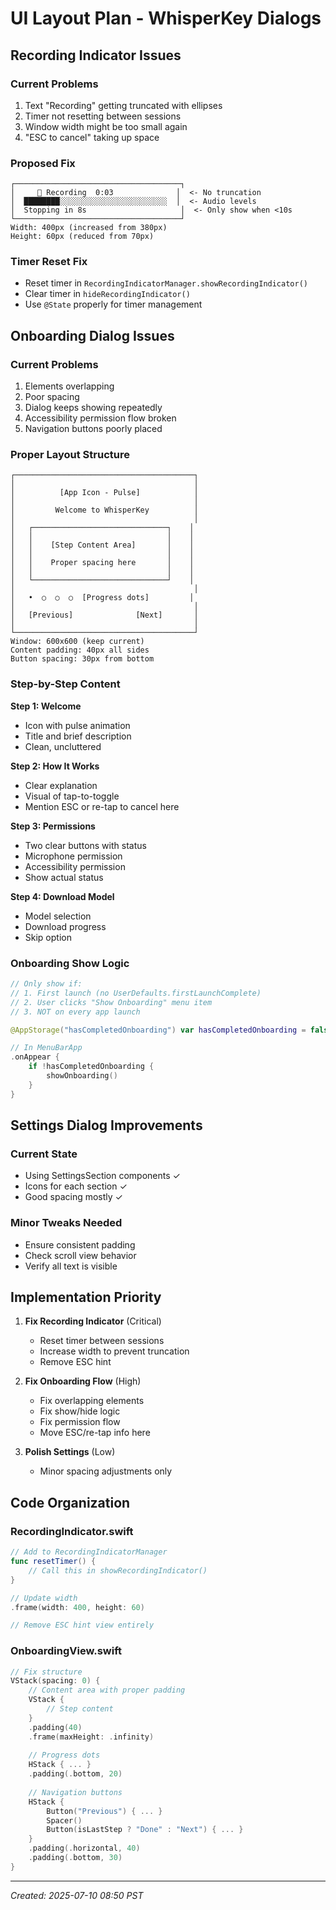 # UI Layout Plan - WhisperKey Dialogs

## Recording Indicator Issues

### Current Problems
1. Text "Recording" getting truncated with ellipses
2. Timer not resetting between sessions
3. Window width might be too small again
4. "ESC to cancel" taking up space

### Proposed Fix
```
┌─────────────────────────────────────┐
│     🔴 Recording  0:03              │  <- No truncation
│  ████████░░░░░░░░░░░░░░░░░░░░░░░░  │  <- Audio levels
│  Stopping in 8s                     │  <- Only show when <10s
└─────────────────────────────────────┘
Width: 400px (increased from 380px)
Height: 60px (reduced from 70px)
```

### Timer Reset Fix
- Reset timer in `RecordingIndicatorManager.showRecordingIndicator()`
- Clear timer in `hideRecordingIndicator()`
- Use `@State` properly for timer management

## Onboarding Dialog Issues

### Current Problems
1. Elements overlapping
2. Poor spacing
3. Dialog keeps showing repeatedly
4. Accessibility permission flow broken
5. Navigation buttons poorly placed

### Proper Layout Structure
```
┌────────────────────────────────────────┐
│                                        │
│          [App Icon - Pulse]            │
│                                        │
│         Welcome to WhisperKey          │
│                                        │
│   ┌──────────────────────────────┐    │
│   │                              │    │
│   │    [Step Content Area]       │    │
│   │                              │    │
│   │    Proper spacing here       │    │
│   │                              │    │
│   └──────────────────────────────┘    │
│                                        │
│   •  ○  ○  ○  [Progress dots]         │
│                                        │
│   [Previous]              [Next]       │
│                                        │
└────────────────────────────────────────┘
Window: 600x600 (keep current)
Content padding: 40px all sides
Button spacing: 30px from bottom
```

### Step-by-Step Content

**Step 1: Welcome**
- Icon with pulse animation
- Title and brief description
- Clean, uncluttered

**Step 2: How It Works**
- Clear explanation
- Visual of tap-to-toggle
- Mention ESC or re-tap to cancel here

**Step 3: Permissions**
- Two clear buttons with status
- Microphone permission
- Accessibility permission
- Show actual status

**Step 4: Download Model**
- Model selection
- Download progress
- Skip option

### Onboarding Show Logic
```swift
// Only show if:
// 1. First launch (no UserDefaults.firstLaunchComplete)
// 2. User clicks "Show Onboarding" menu item
// 3. NOT on every app launch

@AppStorage("hasCompletedOnboarding") var hasCompletedOnboarding = false

// In MenuBarApp
.onAppear {
    if !hasCompletedOnboarding {
        showOnboarding()
    }
}
```

## Settings Dialog Improvements

### Current State
- Using SettingsSection components ✓
- Icons for each section ✓
- Good spacing mostly ✓

### Minor Tweaks Needed
- Ensure consistent padding
- Check scroll view behavior
- Verify all text is visible

## Implementation Priority

1. **Fix Recording Indicator** (Critical)
   - Reset timer between sessions
   - Increase width to prevent truncation
   - Remove ESC hint

2. **Fix Onboarding Flow** (High)
   - Fix overlapping elements
   - Fix show/hide logic
   - Fix permission flow
   - Move ESC/re-tap info here

3. **Polish Settings** (Low)
   - Minor spacing adjustments only

## Code Organization

### RecordingIndicator.swift
```swift
// Add to RecordingIndicatorManager
func resetTimer() {
    // Call this in showRecordingIndicator()
}

// Update width
.frame(width: 400, height: 60)

// Remove ESC hint view entirely
```

### OnboardingView.swift
```swift
// Fix structure
VStack(spacing: 0) {
    // Content area with proper padding
    VStack {
        // Step content
    }
    .padding(40)
    .frame(maxHeight: .infinity)
    
    // Progress dots
    HStack { ... }
    .padding(.bottom, 20)
    
    // Navigation buttons  
    HStack {
        Button("Previous") { ... }
        Spacer()
        Button(isLastStep ? "Done" : "Next") { ... }
    }
    .padding(.horizontal, 40)
    .padding(.bottom, 30)
}
```

---
*Created: 2025-07-10 08:50 PST*